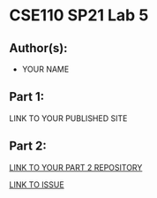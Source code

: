 # CSE110 SP21 Lab 5

## Author(s):
- YOUR NAME

## Part 1:

LINK TO YOUR PUBLISHED SITE

## Part 2:

[LINK TO YOUR PART 2 REPOSITORY](https://github.com/n2pham/github-actions-for-ci)

[LINK TO ISSUE](https://github.com/n2pham/github-actions-for-ci/issues)